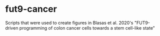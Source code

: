 # fut9-cancer
Scripts that were used to create figures in Blasas et al. 2020's 
"FUT9-driven programming of colon cancer cells towards a stem cell-like state"
